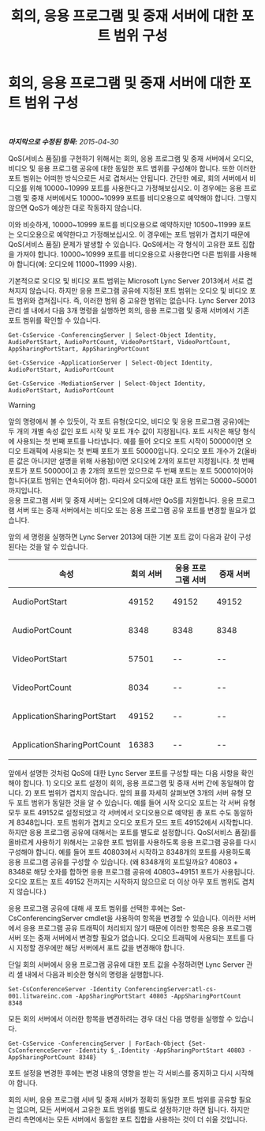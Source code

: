 ﻿---
title: 회의, 응용 프로그램 및 중재 서버에 대한 포트 범위 구성
TOCTitle: 회의, 응용 프로그램 및 중재 서버에 대한 포트 범위 구성
ms:assetid: 4d6eaa5d-0127-453f-be6a-e55384772d83
ms:mtpsurl: https://technet.microsoft.com/ko-kr/library/JJ204872(v=OCS.15)
ms:contentKeyID: 49303592
ms.date: 08/10/2015
mtps_version: v=OCS.15
ms.translationtype: HT
---

# 회의, 응용 프로그램 및 중재 서버에 대한 포트 범위 구성

 

_**마지막으로 수정된 항목:** 2015-04-30_

QoS(서비스 품질)를 구현하기 위해서는 회의, 응용 프로그램 및 중재 서버에서 오디오, 비디오 및 응용 프로그램 공유에 대한 동일한 포트 범위를 구성해야 합니다. 또한 이러한 포트 범위는 어떠한 방식으로든 서로 겹쳐서는 안됩니다. 간단한 예로, 회의 서버에서 비디오를 위해 10000~10999 포트를 사용한다고 가정해보십시오. 이 경우에는 응용 프로그램 및 중재 서버에서도 10000~10999 포트를 비디오용으로 예약해야 합니다. 그렇지 않으면 QoS가 예상한 대로 작동하지 않습니다.

이와 비슷하게, 10000~10999 포트를 비디오용으로 예약하지만 10500~11999 포트는 오디오용으로 예약한다고 가정해보십시오. 이 경우에는 포트 범위가 겹치기 때문에 QoS(서비스 품질) 문제가 발생할 수 있습니다. QoS에서는 각 형식이 고유한 포트 집합을 가져야 합니다. 10000~10999 포트를 비디오용으로 사용한다면 다른 범위를 사용해야 합니다(예: 오디오에 11000~11999 사용).

기본적으로 오디오 및 비디오 포트 범위는 Microsoft Lync Server 2013에서 서로 겹쳐지지 않습니다. 하지만 응용 프로그램 공유에 지정된 포트 범위는 오디오 및 비디오 포트 범위와 겹쳐집니다. 즉, 이러한 범위 중 고유한 범위는 없습니다. Lync Server 2013 관리 셸 내에서 다음 3개 명령을 실행하면 회의, 응용 프로그램 및 중재 서버에서 기존 포트 범위를 확인할 수 있습니다.

    Get-CsService -ConferencingServer | Select-Object Identity, AudioPortStart, AudioPortCount, VideoPortStart, VideoPortCount, AppSharingPortStart, AppSharingPortCount
    
    Get-CsService -ApplicationServer | Select-Object Identity, AudioPortStart, AudioPortCount
    
    Get-CsService -MediationServer | Select-Object Identity, AudioPortStart, AudioPortCount


> [!WARNING]
> 앞의 명령에서 볼 수 있듯이, 각 포트 유형(오디오, 비디오 및 응용 프로그램 공유)에는 두 개의 개별 속성 값인 포트 시작 및 포트 개수 값이 지정됩니다. 포트 시작은 해당 형식에 사용되는 첫 번째 포트를 나타냅니다. 예를 들어 오디오 포트 시작이 50000이면 오디오 트래픽에 사용되는 첫 번째 포트가 포트 50000입니다. 오디오 포트 개수가 2(올바른 값은 아니지만 설명을 위해 사용됨)이면 오디오에 2개의 포트만 지정됩니다. 첫 번째 포트가 포트 50000이고 총 2개의 포트만 있으므로 두 번째 포트는 포트 50001이어야 합니다(포트 범위는 연속되어야 함). 따라서 오디오에 대한 포트 범위는 50000~50001까지입니다.<BR>응용 프로그램 서버 및 중재 서버는 오디오에 대해서만 QoS를 지원합니다. 응용 프로그램 서버 또는 중재 서버에서는 비디오 또는 응용 프로그램 공유 포트를 변경할 필요가 없습니다.



앞의 세 명령을 실행하면 Lync Server 2013에 대한 기본 포트 값이 다음과 같이 구성된다는 것을 알 수 있습니다.


<table>
<colgroup>
<col style="width: 25%" />
<col style="width: 25%" />
<col style="width: 25%" />
<col style="width: 25%" />
</colgroup>
<thead>
<tr class="header">
<th>속성</th>
<th>회의 서버</th>
<th>응용 프로그램 서버</th>
<th>중재 서버</th>
</tr>
</thead>
<tbody>
<tr class="odd">
<td><p>AudioPortStart</p></td>
<td><p>49152</p></td>
<td><p>49152</p></td>
<td><p>49152</p></td>
</tr>
<tr class="even">
<td><p>AudioPortCount</p></td>
<td><p>8348</p></td>
<td><p>8348</p></td>
<td><p>8348</p></td>
</tr>
<tr class="odd">
<td><p>VideoPortStart</p></td>
<td><p>57501</p></td>
<td><p>--</p></td>
<td><p>--</p></td>
</tr>
<tr class="even">
<td><p>VideoPortCount</p></td>
<td><p>8034</p></td>
<td><p>--</p></td>
<td><p>--</p></td>
</tr>
<tr class="odd">
<td><p>ApplicationSharingPortStart</p></td>
<td><p>49152</p></td>
<td><p>--</p></td>
<td><p>--</p></td>
</tr>
<tr class="even">
<td><p>ApplicationSharingPortCount</p></td>
<td><p>16383</p></td>
<td><p>--</p></td>
<td><p>--</p></td>
</tr>
</tbody>
</table>


앞에서 설명한 것처럼 QoS에 대한 Lync Server 포트를 구성할 때는 다음 사항을 확인해야 합니다. 1) 오디오 포트 설정이 회의, 응용 프로그램 및 중재 서버 간에 동일해야 합니다. 2) 포트 범위가 겹치지 않습니다. 앞의 표를 자세히 살펴보면 3개의 서버 유형 모두 포트 범위가 동일한 것을 알 수 있습니다. 예를 들어 시작 오디오 포트는 각 서버 유형 모두 포트 49152로 설정되었고 각 서버에서 오디오용으로 예약된 총 포트 수도 동일하게 8348입니다. 포트 범위가 겹치고 오디오 포트가 모드 포트 49152에서 시작합니다. 하지만 응용 프로그램 공유에 대해서는 포트를 별도로 설정합니다. QoS(서비스 품질)를 올바르게 사용하기 위해서는 고유한 포트 범위를 사용하도록 응용 프로그램 공유를 다시 구성해야 합니다. 예를 들어 포트 40803에서 시작하고 8348개의 포트를 사용하도록 응용 프로그램 공유를 구성할 수 있습니다. (왜 8348개의 포트일까요? 40803 + 8348로 해당 숫자를 합하면 응용 프로그램 공유에 40803~49151 포트가 사용됩니다. 오디오 포트는 포트 49152 전까지는 시작하지 않으므로 더 이상 아무 포트 범위도 겹치지 않습니다.)

응용 프로그램 공유에 대해 새 포트 범위를 선택한 후에는 Set-CsConferencingServer cmdlet을 사용하여 항목을 변경할 수 있습니다. 이러한 서버에서 응용 프로그램 공유 트래픽이 처리되지 않기 때문에 이러한 항목은 응용 프로그램 서버 또는 중재 서버에서 변경할 필요가 없습니다. 오디오 트래픽에 사용되는 포트를 다시 지정할 경우에만 해당 서버에서 포트 값을 변경해야 합니다.

단일 회의 서버에서 응용 프로그램 공유에 대한 포트 값을 수정하려면 Lync Server 관리 셸 내에서 다음과 비슷한 형식의 명령을 실행합니다.

    Set-CsConferenceServer -Identity ConferencingServer:atl-cs-001.litwareinc.com -AppSharingPortStart 40803 -AppSharingPortCount 8348

모든 회의 서버에서 이러한 항목을 변경하려는 경우 대신 다음 명령을 실행할 수 있습니다.

    Get-CsService -ConferencingServer | ForEach-Object {Set-CsConferenceServer -Identity $_.Identity -AppSharingPortStart 40803 -AppSharingPortCount 8348}

포트 설정을 변경한 후에는 변경 내용의 영향을 받는 각 서비스를 중지하고 다시 시작해야 합니다.

회의 서버, 응용 프로그램 서버 및 중재 서버가 정확히 동일한 포트 범위를 공유할 필요는 없으며, 모든 서버에서 고유한 포트 범위를 별도로 설정하기만 하면 됩니다. 하지만 관리 측면에서는 모든 서버에서 동일한 포트 집합을 사용하는 것이 더 쉬울 것입니다.

